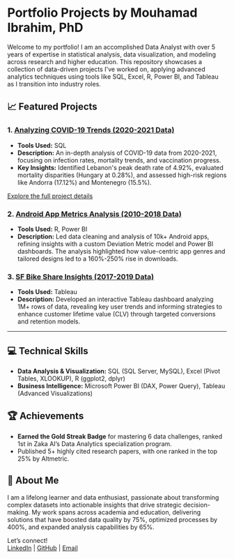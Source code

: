 # Portfolio Projects by Mouhamad Ibrahim, PhD

Welcome to my portfolio! I am an accomplished Data Analyst with over 5 years of expertise in statistical analysis, data visualization, and modeling across research and higher education. This repository showcases a collection of data-driven projects I've worked on, applying advanced analytics techniques using tools like SQL, Excel, R, Power BI, and Tableau as I transition into industry roles.

## 📈 Featured Projects

### 1. [Analyzing COVID-19 Trends (2020-2021 Data)](Analyzing%20COVID-19%20Trends%20(2020-2021%20Data)/README.md)
- **Tools Used:** SQL
- **Description:** An in-depth analysis of COVID-19 data from 2020-2021, focusing on infection rates, mortality trends, and vaccination progress. 
- **Key Insights:** Identified Lebanon's peak death rate of 4.92%, evaluated mortality disparities (Hungary at 0.28%), and assessed high-risk regions like Andorra (17.12%) and Montenegro (15.5%).

[Explore the full project details](Analyzing%20COVID-19%20Trends%20(2020-2021%20Data)/README.md)

### 2. [Android App Metrics Analysis (2010-2018 Data)](link_to_project)
- **Tools Used:** R, Power BI
- **Description:** Led data cleaning and analysis of 10k+ Android apps, refining insights with a custom Deviation Metric model and Power BI dashboards. The analysis highlighted how value-centric app genres and tailored designs led to a 160%-250% rise in downloads.

### 3. [SF Bike Share Insights (2017-2019 Data)](link_to_project)
- **Tools Used:** Tableau
- **Description:** Developed an interactive Tableau dashboard analyzing 1M+ rows of data, revealing key user trends and informing strategies to enhance customer lifetime value (CLV) through targeted conversions and retention models.

---

## 💻 Technical Skills
- **Data Analysis & Visualization:** SQL (SQL Server, MySQL), Excel (Pivot Tables, XLOOKUP), R (ggplot2, dplyr)
- **Business Intelligence:** Microsoft Power BI (DAX, Power Query), Tableau (Advanced Visualizations)

## 🏆 Achievements
- **Earned the Gold Streak Badge** for mastering 6 data challenges, ranked 1st in Zaka AI’s Data Analytics specialization program.
- Published 5+ highly cited research papers, with one ranked in the top 25% by Altmetric.

## 📄 About Me
I am a lifelong learner and data enthusiast, passionate about transforming complex datasets into actionable insights that drive strategic decision-making. My work spans across academia and education, delivering solutions that have boosted data quality by 75%, optimized processes by 400%, and expanded analysis capabilities by 65%.

Let’s connect!  
[LinkedIn](https://www.linkedin.com/in/mouhamaadibrahim) | [GitHub](https://github.com/mouhamaadibrahim) | [Email](mailto:mouhamaad.ibrahim@gmail.com)
